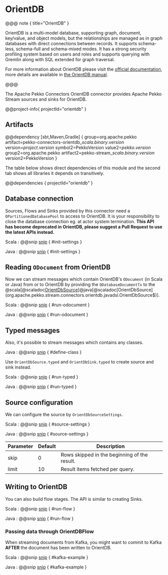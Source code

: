 # OrientDB

@@@ note { title="OrientDB" }

OrientDB is a multi-model database, supporting graph, document, key/value, and object models, but the relationships are managed as in graph databases with direct connections between records. It supports schema-less, schema-full and schema-mixed modes. It has a strong security profiling system based on users and roles and supports querying with Gremlin along with SQL extended for graph traversal.

For more information about OrientDB please visit the [official documentation](https://orientdb.org/), more details are available in [the OrientDB manual](https://orientdb.org/docs/3.0.x/).

@@@

The Apache Pekko Connectors OrientDB connector provides Apache Pekko Stream sources and sinks for OrientDB.


@@project-info{ projectId="orientdb" }


## Artifacts

@@dependency [sbt,Maven,Gradle] {
  group=org.apache.pekko
  artifact=pekko-connectors-orientdb_$scala.binary.version$
  version=$project.version$
  symbol2=PekkoVersion
  value2=$pekko.version$
  group2=org.apache.pekko
  artifact2=pekko-stream_$scala.binary.version$
  version2=PekkoVersion
}

The table below shows direct dependencies of this module and the second tab shows all libraries it depends on transitively.

@@dependencies { projectId="orientdb" }

## Database connection

Sources, Flows and Sinks provided by this connector need a `OPartitionedDatabasePool` to access to OrientDB. It is your responsibility to close the database connection eg. at actor system termination. **This API has become deprecated in OrientDB, please suggest a Pull Request to use the latest APIs instead.**

Scala
: @@snip [snip](/orientdb/src/test/scala/docs/scaladsl/OrientDbSpec.scala) { #init-settings }

Java
: @@snip [snip](/orientdb/src/test/java/docs/javadsl/OrientDbTest.java) { #init-settings }


## Reading `ODocument` from OrientDB

Now we can stream messages which contain OrientDB's `ODocument` (in Scala or Java) from or to OrientDB by providing the `ODatabaseDocumentTx` to the
@scala[@scaladoc[OrientDbSource](org.apache.pekko.stream.connectors.orientdb.scaladsl.OrientDbSource$)]@java[@scaladoc[OrientDbSource](org.apache.pekko.stream.connectors.orientdb.javadsl.OrientDbSource$)].

Scala
: @@snip [snip](/orientdb/src/test/scala/docs/scaladsl/OrientDbSpec.scala) { #run-odocument }

Java
: @@snip [snip](/orientdb/src/test/java/docs/javadsl/OrientDbTest.java) { #run-odocument }


## Typed messages

Also, it's possible to stream messages which contains any classes. 

Java
: @@snip [snip](/orientdb/src/test/java/docs/javadsl/OrientDbTest.java) { #define-class }


Use `OrientDbSource.typed` and `OrientDbSink.typed` to create source and sink instead.

Scala
: @@snip [snip](/orientdb/src/test/scala/docs/scaladsl/OrientDbSpec.scala) { #run-typed }

Java
: @@snip [snip](/orientdb/src/test/java/docs/javadsl/OrientDbTest.java) { #run-typed }


## Source configuration

We can configure the source by `OrientDbSourceSettings`.

Scala
: @@snip [snip](/orientdb/src/test/scala/docs/scaladsl/OrientDbSpec.scala) { #source-settings }

Java
: @@snip [snip](/orientdb/src/test/java/docs/javadsl/OrientDbTest.java) { #source-settings }


| Parameter        | Default | Description |
| ---------------- | ------- | ------------------------------------------- |
| skip             |   0     | Rows skipped in the beginning of the result. |
| limit            |    10   | Result items fetched per query. |



## Writing to OrientDB

You can also build flow stages. The API is similar to creating Sinks.

Scala
: @@snip [snip](/orientdb/src/test/scala/docs/scaladsl/OrientDbSpec.scala) { #run-flow }

Java
: @@snip [snip](/orientdb/src/test/java/docs/javadsl/OrientDbTest.java) { #run-flow }


### Passing data through OrientDBFlow

When streaming documents from Kafka, you might want to commit to Kafka **AFTER** the document has been written to OrientDB.

Scala
: @@snip [snip](/orientdb/src/test/scala/docs/scaladsl/OrientDbSpec.scala) { #kafka-example }

Java
: @@snip [snip](/orientdb/src/test/java/docs/javadsl/OrientDbTest.java) { #kafka-example } 
